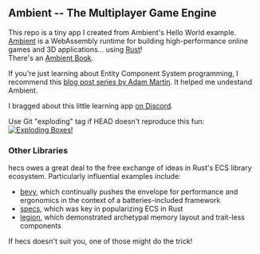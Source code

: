 ## Ambient -- The Multiplayer Game Engine
This repo is a tiny app I created from Ambient's Hello World example.  
[Ambient](https://www.ambient.run/) is a WebAssembly runtime for building high-performance online games and 3D applications... using [Rust](https://www.rust-lang.org/)!  
There's an [Ambient Book](https://ambientrun.github.io/Ambient/).  

If you're just learning about Entity Component System programming, I recommend this [blog post series by Adam Martin](https://t-machine.org/index.php/2007/11/11/entity-systems-are-the-future-of-mmog-development-part-2/).  It helped me undestand Ambient.  

I bragged about this little learning app [on Discord](https://discordapp.com/channels/894505972289134632/1081971986491785366).

Use Git "exploding" tag if HEAD doesn't reproduce this fun:     
[![Exploding Boxes!](https://user-images.githubusercontent.com/3302181/222970827-be83850b-64f8-4096-a403-9fe52f4d0c2e.png "Exploding Boxes!")](https://user-images.githubusercontent.com/3302181/222970343-3bed1a2e-45e1-4499-ad4b-be5d3216c172.mp4)


### Other Libraries

hecs owes a great deal to the free exchange of ideas in Rust's ECS library
ecosystem. Particularly influential examples include:

- [bevy], which continually pushes the envelope for performance and ergonomics
  in the context of a batteries-included framework
- [specs], which was key in popularizing ECS in Rust
- [legion], which demonstrated archetypal memory layout and trait-less
  components

If hecs doesn't suit you, one of those might do the trick!

[bevy]: https://github.com/bevyengine/bevy
[specs]: https://github.com/amethyst/specs
[legion]: https://github.com/TomGillen/legion